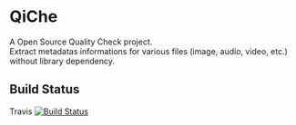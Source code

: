 QiChe
=====

A Open Source Quality Check project.  
Extract metadatas informations for various files (image, audio, video, etc.) without library dependency.

Build Status
------------
  
Travis [![Build Status](https://travis-ci.org/MarcAntoine-Arnaud/QyChe.png?branch=master)](https://travis-ci.org/MarcAntoine-Arnaud/QyChe)  

